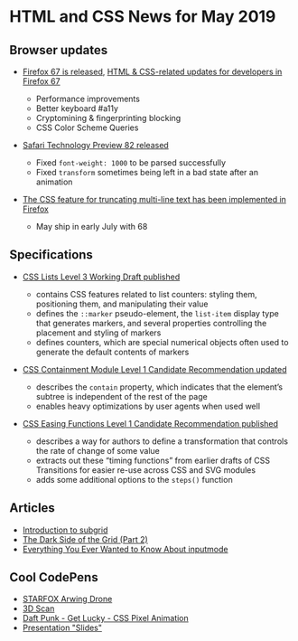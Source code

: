 # HTML and CSS News for May 2019

Browser updates
---
- [Firefox 67 is released](https://www.mozilla.org/en-US/firefox/67.0/releasenotes/), [HTML & CSS-related updates for developers in Firefox 67](https://developer.mozilla.org/en-US/docs/Mozilla/Firefox/Releases/67)
    + Performance improvements
    + Better keyboard #a11y
    + Cryptomining & fingerprinting blocking
    + CSS Color Scheme Queries

- [Safari Technology Preview 82 released](https://developer.apple.com/safari/technology-preview/release-notes/)
    + Fixed `font-weight: 1000` to be parsed successfully
    + Fixed `transform` sometimes being left in a bad state after an animation

- [The CSS feature for truncating multi-line text has been implemented in Firefox](https://webplatform.news/issues/2019-05-17)
    + May ship in early July with 68

Specifications
---
- [CSS Lists Level 3 Working Draft published](https://www.w3.org/TR/css-lists-3/)
    + contains CSS features related to list counters: styling them, positioning them, and manipulating their value
    + defines the `::marker` pseudo-element, the `list-item` display type that generates markers, and several properties controlling the placement and styling of markers
    + defines counters, which are special numerical objects often used to generate the default contents of markers

- [CSS Containment Module Level 1 Candidate Recommendation updated](https://www.w3.org/TR/css-contain-1/)
    + describes the `contain` property, which indicates that the element’s subtree is independent of the rest of the page
    + enables heavy optimizations by user agents when used well

- [CSS Easing Functions Level 1 Candidate Recommendation published](https://www.w3.org/TR/css-easing-1/)
    + describes a way for authors to define a transformation that controls the rate of change of some value
    + extracts out these “timing functions” from earlier drafts of CSS Transitions for easier re-use across CSS and SVG modules
    + adds some additional options to the `steps()` function

Articles
---
- [Introduction to subgrid](https://developer.mozilla.org/en-US/docs/Web/CSS/CSS_Grid_layout/Subgrid)
- [The Dark Side of the Grid (Part 2)](https://www.matuzo.at/blog/the-dark-side-of-the-grid-part-2/)
- [Everything You Ever Wanted to Know About inputmode](https://css-tricks.com/everything-you-ever-wanted-to-know-about-inputmode/)

## Cool CodePens

+ [STARFOX Arwing Drone](https://codepen.io/YusukeNakaya/pen/LvePgj)
+ [3D Scan](https://codepen.io/YusukeNakaya/full/OGwmOV)
+ [Daft Punk - Get Lucky - CSS Pixel Animation](https://codepen.io/demaine/pen/rRvdJZ)
+ [Presentation "Slides"](https://codepen.io/oliviale/pen/NoQEqX)



